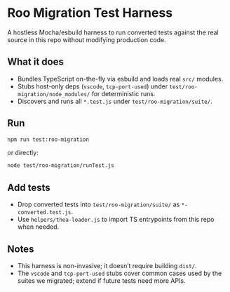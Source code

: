 # Roo Migration Test Harness

A hostless Mocha/esbuild harness to run converted tests against the real source in this repo without modifying production code.

## What it does
- Bundles TypeScript on-the-fly via esbuild and loads real `src/` modules.
- Stubs host-only deps (`vscode`, `tcp-port-used`) under `test/roo-migration/node_modules/` for deterministic runs.
- Discovers and runs all `*.test.js` under `test/roo-migration/suite/`.

## Run
```bash
npm run test:roo-migration
```
or directly:
```bash
node test/roo-migration/runTest.js
```

## Add tests
- Drop converted tests into `test/roo-migration/suite/` as `*-converted.test.js`.
- Use `helpers/thea-loader.js` to import TS entrypoints from this repo when needed.

## Notes
- This harness is non-invasive; it doesn’t require building `dist/`.
- The `vscode` and `tcp-port-used` stubs cover common cases used by the suites we migrated; extend if future tests need more APIs.
